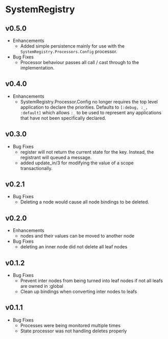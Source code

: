 # SystemRegistry

## v0.5.0
  * Enhancements
    * Added simple persistence mainly for use with the
    `SystemRegistry.Processors.Config` processor.
  * Bug Fixes
    * Processor behaviour passes all call / cast through to the implementation.

## v0.4.0
  * Enhancements
    * SystemRegistry.Processor.Config no longer requires the top level application to declare the priorities. Defaults to `[:debug, :_, :default]` which allows `:_` to be used to represent any applications that have not been specifically declared.

## v0.3.0
  * Bug Fixes
    * register will not return the current state for the key. Instead, the registrant will queued a message.
    * added update_in/3 for modifying the value of a scope transactionally.

## v0.2.1
  * Bug Fixes
    * Deleting a node would cause all node bindings to be deleted.

## v0.2.0
  * Enhancements
    * nodes and their values can be moved to another node
  * Bug Fixes
    * deleting an inner node did not delete all leaf nodes

## v0.1.2
  * Bug Fixes
    * Prevent inter nodes from being turned into leaf nodes if not all leafs are owned in :global
    * Clean up bindings when converting inter nodes to leafs

## v0.1.1
  * Bug Fixes
    * Processes were being monitored multiple times
    * State processor was not handling deletes properly
